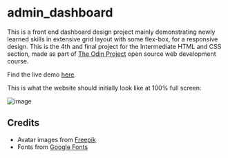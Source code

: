 # admin_dashboard

This is a front end dashboard design project mainly demonstrating newly learned skills in extensive grid layout with some flex-box, for a responsive design. This is the 4th and final project for the Intermediate HTML and CSS section, made as part of [The Odin Project](https://www.theodinproject.com) open source web development course. 

Find the live demo [here](https://kaglet.github.io/admin_dashboard/).

This is what the website should initially look like at 100% full screen:

![image](https://github.com/kaglet/admin_dashboard/assets/96872447/c91aa6cf-6cc0-480a-a2a1-434dc1104057)

## Credits

* Avatar images from [Freepik](https://www.freepik.com/serie/51761371)
* Fonts from [Google Fonts](https://fonts.google.com/?preview.text=ROCK%20PAPER%20SCISSORS&preview.text_type=custom)
